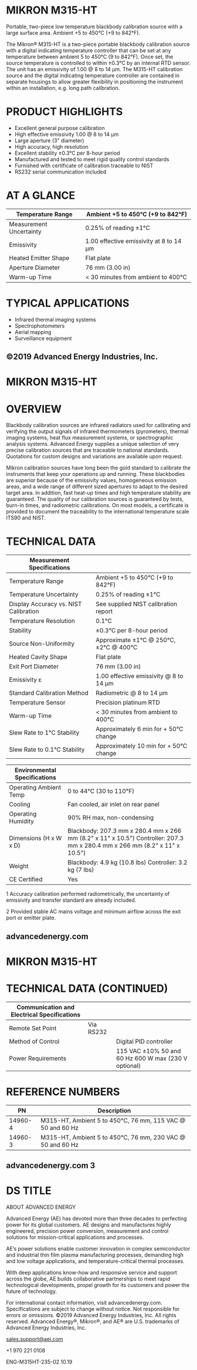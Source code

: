 # MIKRON M315-HT

Portable, two-piece low temperature blackbody calibration source with a large surface area. Ambient +5 to 450°C (+9 to 842°F).

The Mikron® M315-HT is a two-piece portable blackbody calibration source with a digital indicating temperature controller that can be set at any temperature between ambient 5 to 450°C (9 to 842°F). Once set, the source temperature is controlled to within ±0.3°C by an internal RTD sensor. The unit has an emissivity of 1.00 @ 8 to 14 μm. The M315-HT calibration source and the digital indicating temperature controller are contained in separate housings to allow greater flexibility in positioning the instrument within an installation, e.g. long path calibration.

# PRODUCT HIGHLIGHTS

- Excellent general purpose calibration
- High effective emissivity 1.00 @ 8 to 14 μm
- Large aperture (3" diameter)
- High accuracy, high resolution
- Excellent stability ±0.3°C per 8-hour period
- Manufactured and tested to meet rigid quality control standards
- Furnished with certificate of calibration traceable to NIST
- RS232 serial communication included

# AT A GLANCE

|Temperature Range|Ambient +5 to 450°C (+9 to 842°F)|
|---|---|
|Measurement Uncertainty|0.25% of reading ±1°C|
|Emissivity|1.00 effective emissivity at 8 to 14 μm|
|Heated Emitter Shape|Flat plate|
|Aperture Diameter|76 mm (3.00 in)|
|Warm-up Time|&lt; 30 minutes from ambient to 400°C|

# TYPICAL APPLICATIONS

- Infrared thermal imaging systems
- Spectrophotometers
- Aerial mapping
- Surveillance equipment

©2019 Advanced Energy Industries, Inc.
---
# MIKRON M315-HT

# OVERVIEW

Blackbody calibration sources are infrared radiators used for calibrating and verifying the output signals of infrared thermometers (pyrometers), thermal imaging systems, heat flux measurement systems, or spectrographic analysis systems. Advanced Energy supplies a unique selection of very precise calibration sources that are traceable to national standards. Quotations for custom designs and variations are available upon request.

Mikron calibration sources have long been the gold standard to calibrate the instruments that keep your operations up and running. These blackbodies are superior because of the emissivity values, homogeneous emission areas, and a wide range of different sized apertures to adapt to the desired target area. In addition, fast heat-up times and high temperature stability are guaranteed. The quality of our calibration sources is guaranteed by tests, burn-in times, and radiometric calibrations. On most models, a certificate is provided to document the traceability to the international temperature scale ITS90 and NIST.

# TECHNICAL DATA

|Measurement Specifications| |
|---|---|
|Temperature Range|Ambient +5 to 450°C (+9 to 842°F)|
|Temperature Uncertainty|0.25% of reading ±1°C|
|Display Accuracy vs. NIST Calibration|See supplied NIST calibration report|
|Temperature Resolution|0.1°C|
|Stability|±0.3°C per 8-hour period|
|Source Non-Uniformity|Approximate ±1°C @ 250°C, ±2°C @ 400°C|
|Heated Cavity Shape|Flat plate|
|Exit Port Diameter|76 mm (3.00 in)|
|Emissivity ε|1.00 effective emissivity @ 8 to 14 μm|
|Standard Calibration Method|Radiometric @ 8 to 14 μm|
|Temperature Sensor|Precision platinum RTD|
|Warm-up Time|&lt; 30 minutes from ambient to 400°C|
|Slew Rate to 1°C Stability|Approximately 6 min for + 50°C change|
|Slew Rate to 0.1°C Stability|Approximately 10 min for + 50°C change|

|Environmental Specifications| |
|---|---|
|Operating Ambient Temp|0 to 44°C (30 to 110°F)|
|Cooling|Fan cooled, air inlet on rear panel|
|Operating Humidity|90% RH max, non-condensing|
|Dimensions (H x W x D)|Blackbody: 207.3 mm x 280.4 mm x 266 mm (8.2" x 11" x 10.5") Controller: 207.3 mm x 280.4 mm x 266 mm (8.2" x 11" x 10.5")|
|Weight|Blackbody: 4.9 kg (10.8 lbs) Controller: 3.2 kg (7 lbs)|
|CE Certified|Yes|

1 Accuracy calibration performed radiometrically, the uncertainty of emissivity and transfer standard are already included.

2 Provided stable AC mains voltage and minimum airflow across the exit port or emitter plate.

advancedenergy.com
---
# MIKRON M315-HT

# TECHNICAL DATA (CONTINUED)

|Communication and Electrical Specifications| | |
|---|---|---|
|Remote Set Point|Via RS232| |
|Method of Control| |Digital PID controller|
|Power Requirements| |115 VAC ±10% 50 and 60 Hz 600 W max (230 V optional)|

# REFERENCE NUMBERS

|PN|Description|
|---|---|
|14960-4|M315-HT, Ambient 5 to 450°C, 76 mm, 115 VAC @ 50 and 60 Hz|
|14960-3|M315-HT, Ambient 5 to 450°C, 76 mm, 230 VAC @ 50 and 60 Hz|

advancedenergy.com   3
---
# DS TITLE

ABOUT ADVANCED ENERGY

Advanced Energy (AE) has devoted more than three decades to perfecting power for its global customers. AE designs and manufactures highly engineered, precision power conversion, measurement and control solutions for mission-critical applications and processes.

AE’s power solutions enable customer innovation in complex semiconductor and industrial thin film plasma manufacturing processes, demanding high and low voltage applications, and temperature-critical thermal processes.

With deep applications know-how and responsive service and support across the globe, AE builds collaborative partnerships to meet rapid technological developments, propel growth for its customers and power the future of technology.

For international contact information, visit advancedenergy.com. Specifications are subject to change without notice. Not responsible for errors or omissions. ©2019 Advanced Energy Industries, Inc. All rights reserved. Advanced Energy®, Mikron®, and AE® are U.S. trademarks of Advanced Energy Industries, Inc.

sales.support@aei.com

+1 970 221 0108

ENG-M315HT-235-02 10.19